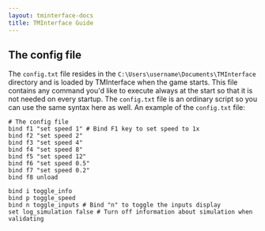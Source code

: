 ```yaml
---
layout: tminterface-docs
title: TMInterface Guide
---
```


## The config file
The `config.txt` file resides in the `C:\Users\username\Documents\TMInterface` directory and is loaded by TMInterface when the game starts. This file contains any command you'd like to execute always at the start so that it is not needed on every startup. The `config.txt` file is an ordinary script so you can use the same syntax here as well.
An example of the `config.txt` file:
```
# The config file
bind f1 "set speed 1" # Bind F1 key to set speed to 1x
bind f2 "set speed 2"
bind f3 "set speed 4"
bind f4 "set speed 8"
bind f5 "set speed 12"
bind f6 "set speed 0.5"
bind f7 "set speed 0.2"
bind f8 unload

bind i toggle_info
bind p toggle_speed
bind n toggle_inputs # Bind "n" to toggle the inputs display
set log_simulation false # Turn off information about simulation when validating
```
<!-- 
### The builtin.txt file
The `builtin.txt` file is used for saving existing settings by TMInterface. This file is separate from the `config.txt` file and is loaded before it. If you want to completely disable this functionality, see [What if I want the settings to not save and always have the default ones at startup?]({{ site.baseurl}}/tminterface/settings#what-if-i-want-the-settings-to-not-save-and-always-have-the-default-ones-at-startup). -->